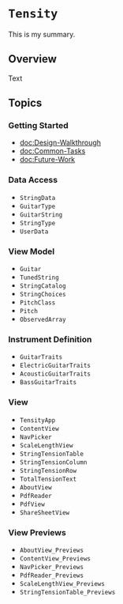 # ``Tensity``

This is my summary.

## Overview

<!--@START_MENU_TOKEN@-->Text<!--@END_MENU_TOKEN@-->

## Topics

### Getting Started

- <doc:Design-Walkthrough>
- <doc:Common-Tasks>
- <doc:Future-Work>

### Data Access

- ``StringData``
- ``GuitarType``
- ``GuitarString``
- ``StringType``
- ``UserData``

### View Model

- ``Guitar``
- ``TunedString``
- ``StringCatalog``
- ``StringChoices``
- ``PitchClass``
- ``Pitch``
- ``ObservedArray``

### Instrument Definition

- ``GuitarTraits``
- ``ElectricGuitarTraits``
- ``AcousticGuitarTraits``
- ``BassGuitarTraits``

### View

- ``TensityApp``
- ``ContentView``
- ``NavPicker``
- ``ScaleLengthView``
- ``StringTensionTable``
- ``StringTensionColumn``
- ``StringTensionRow``
- ``TotalTensionText``
- ``AboutView``
- ``PdfReader``
- ``PdfView``
- ``ShareSheetView``

### View Previews

- ``AboutView_Previews``
- ``ContentView_Previews``
- ``NavPicker_Previews``
- ``PdfReader_Previews``
- ``ScaleLengthView_Previews``
- ``StringTensionTable_Previews``
